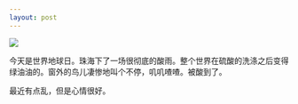 ```yaml
---
layout: post
---
```

![](http://i3.6.cn/cvbnm/ee/e1/71/76e05ddbb5451eea6ad346b758202c78.jpg)

今天是世界地球日。珠海下了一场很彻底的酸雨。整个世界在硫酸的洗涤之后变得绿油油的。窗外的鸟儿凄惨地叫个不停，叽叽喳喳。被酸到了。

最近有点乱，但是心情很好。

 